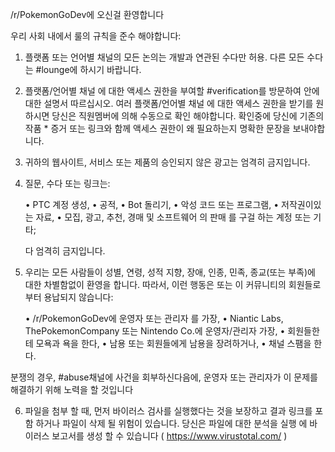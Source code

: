 /r/PokemonGoDev에 오신걸 환영합니다

우리 사회 내에서 룰의 규칙을 준수 해야합니다:

1) 플랫폼 또는 언어별 채널의 모든 논의는 개발과 연관된 수다만 허용. 다른 모든 수다 는 #lounge에 하시기 바랍니다.

2) 플랫폼/언어별 채널 에 대한 액세스 권한을 부여할 #verification를 방문하여 안에대한 설명서 따르십시오. 여러 플랫폼/언어별 채널 에 대한 액세스 권한을 받기를 원하시면 당신은 직원멤버에 의해 수동으로 확인 해야합니다. 확인중에 당신에 기존의 작품 * 증거 또는 링크와 함께 액세스 권한이 왜 필요하는지 명확한 문장을 보내야합니다.

3) 귀하의 웹사이트, 서비스 또는 제품의 승인되지 않은 광고는 엄격히 금지입니다.

4) 질문, 수다 또는 링크는:

    • PTC 계정 생성,
    • 공적,
    • Bot 돌리기,
    • 악성 코드 또는 프로그램,
    • 저작권이있는 자료,
    • 모집, 광고, 추천, 경매 및 소프트웨어 의 판매 를 구걸 하는 계정 또는 기타;

    다 엄격히 금지입니다.

5) 우리는 모든 사람들이 성별, 연령, 성적 지향, 장애, 인종, 민족, 종교(또는 부족)에 대한 차별함없이 환영을 합니다. 따라서, 이런 행동은 또는 이 커뮤니티의 회원들로부터 용납되지 않습니다:

    • /r/PokemonGoDev에 운영자 또는 관리자 를 가장,
    • Niantic Labs, ThePokemonCompany 또는 Nintendo Co.에 운영자/관리자 가장,
    • 회원들한테 모욕과 욕을 한다,
    • 남용 또는 회원들에게 남용을 장려하거나,
    • 채널 스팸을 한다.

분쟁의 경우, #abuse채널에 사건을 회부하신다음에, 운영자 또는 관리자가 이 문제를 해결하기 위해 노력을 할 것입니다

6) 파일을 첨부 할 때, 먼저 바이러스 검사를 실행했다는 것을 보장하고 결과 링크를 포함 하거나 파일이 삭제 될 위험이 있습니다. 당신은 파일에 대한 분석을 실행 에 바이러스 보고서를 생성 할 수 있습니다 ( https://www.virustotal.com/ )
